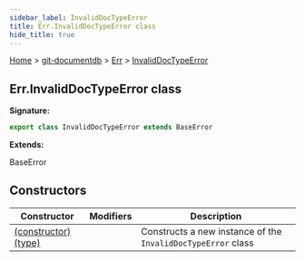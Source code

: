 ```yaml
---
sidebar_label: InvalidDocTypeError
title: Err.InvalidDocTypeError class
hide_title: true
---
```


[Home](./index.md) &gt; [git-documentdb](./git-documentdb.md) &gt; [Err](./git-documentdb.err.md) &gt; [InvalidDocTypeError](./git-documentdb.err.invaliddoctypeerror.md)

## Err.InvalidDocTypeError class


<b>Signature:</b>

```typescript
export class InvalidDocTypeError extends BaseError 
```
<b>Extends:</b>

BaseError

## Constructors

|  Constructor | Modifiers | Description |
|  --- | --- | --- |
|  [(constructor)(type)](./git-documentdb.err.invaliddoctypeerror._constructor_.md) |  | Constructs a new instance of the <code>InvalidDocTypeError</code> class |

